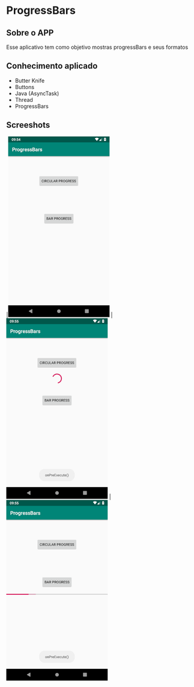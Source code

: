 # ProgressBars

## Sobre o APP 
Esse aplicativo tem como objetivo mostras progressBars e seus formatos
## Conhecimento aplicado
* Butter Knife
* Buttons
* Java (AsyncTask)
* Thread
* ProgressBars

## Screeshots

|![Image 1](https://github.com/reginaldobarreto/ProgressBars/blob/master/1.png)
|![Image 2](https://github.com/reginaldobarreto/ProgressBars/blob/master/2.png)
|![Image 3](https://github.com/reginaldobarreto/ProgressBars/blob/master/3.png)
